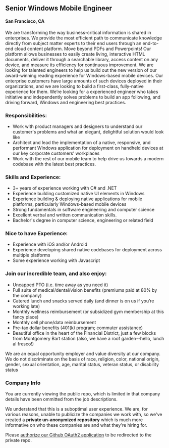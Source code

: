 ## Senior Windows Mobile Engineer
#### San Francisco, CA
We are transforming the way business-critical information is shared in enterprises. We provide the most efficient path to communicate knowledge directly from subject matter experts to their end users through an end-to-end cloud content platform. Move beyond PDFs and Powerpoints!
Our platform allows businesses to easily create living, interactive HTML documents, deliver it through a searchable library, access content on any device, and measure its efficiency for continuous improvement.
We are looking for talented engineers to help us build out the new version of our award-winning reading experience for Windows-based mobile devices. Our enterprise customers have large amounts of such devices deployed in their organizations, and we are looking to build a first-class, fully-native experience for them. We’re looking for a experienced engineer who takes initiative and independently solves problems to build an app following, and driving forward, Windows and engineering best practices.

### Responsibilities:
+	Work with product managers and designers to understand our customer's problems and what an elegant, delightful solution would look like
+	Architect and lead the implementation of a native, responsive, and performant Windows application for deployment on handheld devices at our key corporate customers’ workplaces
+	Work with the rest of our mobile team to help drive us towards a modern codebase with the latest best practices.

### Skills and Experience:
+	3+ years of experience working with C# and .NET
+	Experience building customized native UI elements in Windows
+	Experience building & deploying native applications for mobile platforms, particularly Windows-based mobile devices
+	Strong fundamentals in software engineering and computer science
+	Excellent verbal and written communication skills.
+	Bachelor's degree in computer science, engineering or related field

### Nice to have Experience:
+	Experience with iOS and/or Android
+	Experience developing shared native codebases for deployment across multiple platforms
+	Some experience working with Javascript

### Join our incredible team, and also enjoy:
+	Uncapped PTO (i.e. time away as you need it)
+	Full suite of medical/dental/vision benefits (premiums paid at 80% by the company)
+	Catered lunch and snacks served daily (and dinner is on us if you’re working late)
+	Monthly wellness reimbursement (or subsidized gym membership at this fancy place)
+	Monthly cell phone/data reimbursement
+	Pre-tax dollar benefits (401(k) program; commuter assistance)
+	Beautiful office in the heart of the Financial District, just a few blocks from Montgomery Bart station (also, we have a roof garden--hello, lunch al fresco!)

We are an equal opportunity employer and value diversity at our company. We do not discriminate on the basis of race, religion, color, national origin, gender, sexual orientation, age, marital status, veteran status, or disability status

### Company Info
You are currently viewing the public repo, which is limited in that company details have been ommitted from the job descriptions.  
    
We understand that this is a suboptimal user experience.  We are, for various reasons, unable to publicize the companies we work with, so we've
created a **private un-anonymized repository** which is much more informative on who these companies are and what they're hiring for.  
    
Please [authorize our Github OAuth2 application](https://letsrockit.co/users/auth/github?job_id=sw5rbgluzw-windows-mobile-engineer) to be redirected to the private repo.
